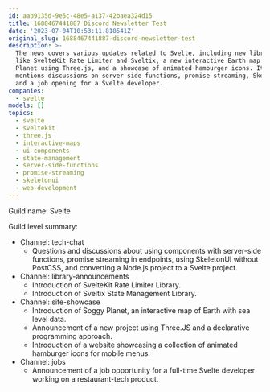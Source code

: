 ```yaml
---
id: aab9135d-9e5c-48e5-a137-42baea324d15
title: 1688467441887 Discord Newsletter Test
date: '2023-07-04T10:53:11.818541Z'
original_slug: 1688467441887-discord-newsletter-test
description: >-
  The news covers various updates related to Svelte, including new libraries
  like SvelteKit Rate Limiter and Sveltix, a new interactive Earth map Soggy
  Planet using Three.js, and a showcase of animated hamburger icons. It also
  mentions discussions on server-side functions, promise streaming, SkeletonUI,
  and a job opening for a Svelte developer.
companies:
  - svelte
models: []
topics:
  - svelte
  - sveltekit
  - three.js
  - interactive-maps
  - ui-components
  - state-management
  - server-side-functions
  - promise-streaming
  - skeletonui
  - web-development
---
```



<!-- buttondown-editor-mode: plaintext -->Guild name: Svelte

Guild level summary:

- Channel: tech-chat
    - Questions and discussions about using components with server-side functions, promise streaming in endpoints, using SkeletonUI without PostCSS, and converting a Node.js project to a Svelte project.
- Channel: library-announcements
    - Introduction of SvelteKit Rate Limiter Library.
    - Introduction of Sveltix State Management Library.
- Channel: site-showcase
    - Introduction of Soggy Planet, an interactive map of Earth with sea level data.
    - Announcement of a new project using Three.JS and a declarative programming approach.
    - Introduction of a website showcasing a collection of animated hamburger icons for mobile menus.
- Channel: jobs
    - Announcement of a job opportunity for a full-time Svelte developer working on a restaurant-tech product.